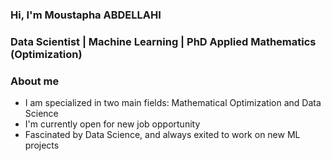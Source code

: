 ###  Hi, I'm Moustapha ABDELLAHI
### Data Scientist | Machine Learning | PhD Applied Mathematics (Optimization)

### About me
- I am specialized in two main fields: Mathematical Optimization and Data Science
- I'm currently open for new job opportunity 
- Fascinated by Data Science, and always exited to work on new ML projects

